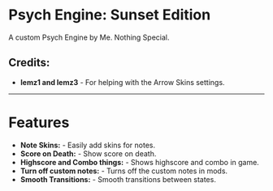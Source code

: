 # Psych Engine: Sunset Edition

A custom Psych Engine by Me. Nothing Special.

## Credits:
* **lemz1 and lemz3** - For helping with the Arrow Skins settings.

---

# Features
- **Note Skins:** - Easily add skins for notes.
- **Score on Death:** - Show score on death.
- **Highscore and Combo things:** - Shows highscore and combo in game.
- **Turn off custom notes:** - Turns off the custom notes in mods.
- **Smooth Transitions:** - Smooth transitions between states.